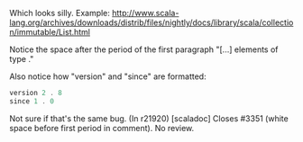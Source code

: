 Which looks silly.
Example:
http://www.scala-lang.org/archives/downloads/distrib/files/nightly/docs/library/scala/collection/immutable/List.html

Notice the space after the period of the first paragraph
"[...] elements of type ."

Also notice how "version" and "since" are formatted:
```scala
version 2 . 8
since 1 . 0
```
Not sure if that's the same bug.
(In r21920) [scaladoc] Closes #3351 (white space before first period in comment). No review.
